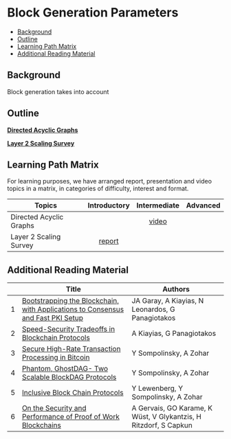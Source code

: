 # Block Generation Parameters

- [Background](#background)
- [Outline](#outline)
- [Learning Path Matrix](#learning-path-matrix)
- [Additional Reading Material](#additional-reading-material)

## Background

Block generation takes into account 

## Outline 

[**Directed Acyclic Graphs**](scaling/directed-acyclic-graphs/DAGs.md)



[**Layer 2 Scaling Survey**](scaling/layer2scaling-landscape/layer2scaling-survey.md)

## Learning Path Matrix 

For learning purposes, we have arranged report, presentation and video topics in a matrix, in categories of difficulty, interest and format.

| Topics                  |                         Introductory                         |                   Intermediate                   | Advanced |
| ----------------------- | :----------------------------------------------------------: | :----------------------------------------------: | :------: |
| Directed Acyclic Graphs |                                                              | [video](scaling/directed-acyclic-graphs/DAGs.md) |          |
| Layer 2 Scaling Survey  | [report](scaling/layer2scaling-landscape/layer2scaling-survey.md) |                                                  |          |

## Additional Reading Material 

|      | Title                                                        | Authors                                                      |
| ---- | ------------------------------------------------------------ | ------------------------------------------------------------ |
| 1    | [Bootstrapping the Blockchain, with Applications to Consensus and Fast PKI Setup](https://eprint.iacr.org/2016/991.pdf) | JA Garay, A Kiayias, N Leonardos, G Panagiotakos             |
| 2    | [Speed-Security Tradeoffs in Blockchain Protocols](https://www.semanticscholar.org/paper/Speed-Security-Tradeo-s-in-Blockchain-Protocols-Kiayias-Panagiotakos/62646f9450a3c95e745c1d2bb056dcf851acdaad) | A Kiayias, G Panagiotakos                                    |
| 3    | [Secure High-Rate Transaction Processing in Bitcoin](https://fc15.ifca.ai/preproceedings/paper_30.pdf) | Y Sompolinsky, A Zohar                                       |
| 4    | [Phantom, GhostDAG- Two Scalable BlockDAG Protocols](https://eprint.iacr.org/2018/104.pdf) | Y Sompolinsky, A Zohar                                       |
| 5    | [Inclusive Block Chain Protocols](http://fc15.ifca.ai/preproceedings/paper_101.pdf) | Y Lewenberg, Y Sompolinsky, A Zohar                          |
| 6    | [On the Security and Performance of Proof of Work Blockchains](https://eprint.iacr.org/2016/555.pdf) | A Gervais, GO Karame, K Wüst, V Glykantzis, H Ritzdorf, S Capkun |

